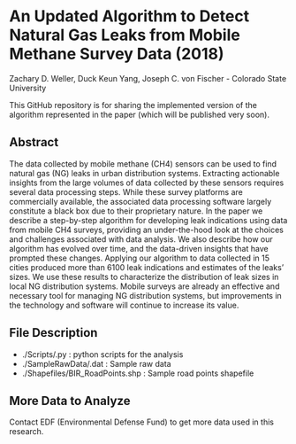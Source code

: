 # An Updated Algorithm to Detect Natural Gas Leaks from Mobile Methane Survey Data (2018)

Zachary D. Weller, Duck Keun Yang, Joseph C. von Fischer - Colorado State University

This GitHub repository is for sharing the implemented version of the algorithm represented in the paper (which will be published very soon).

## Abstract
The data collected by mobile methane (CH4) sensors can be used to find natural gas (NG) leaks in urban distribution systems. Extracting actionable insights from the large volumes of data collected by these sensors requires several data processing steps. While these survey platforms are commercially available, the associated data processing software largely constitute a black box due to their proprietary nature. In the paper we describe a step-by-step algorithm for developing leak indications using data from mobile CH4 surveys, providing an under-the-hood look at the choices and challenges associated with data analysis. We also describe how our algorithm has evolved over time, and the data-driven insights that have prompted these changes. Applying our algorithm to data collected in 15 cities produced more than 6100 leak indications and estimates of the leaks’ sizes. We use these results to characterize the distribution of leak sizes in local NG distribution systems. Mobile surveys are already an effective and necessary tool for managing NG distribution systems, but improvements in the technology and software will continue to increase its value.

## File Description
 - ./Scripts/.py : python scripts for the analysis
 - ./SampleRawData/.dat : Sample raw data
 - ./Shapefiles/BIR_RoadPoints.shp : Sample road points shapefile
 
 ## More Data to Analyze
 Contact EDF (Environmental Defense Fund) to get more data used in this research.
